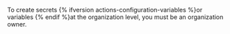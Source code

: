To create secrets {% ifversion actions-configuration-variables %}or variables {% endif %}at the organization level, you must be an organization owner.
